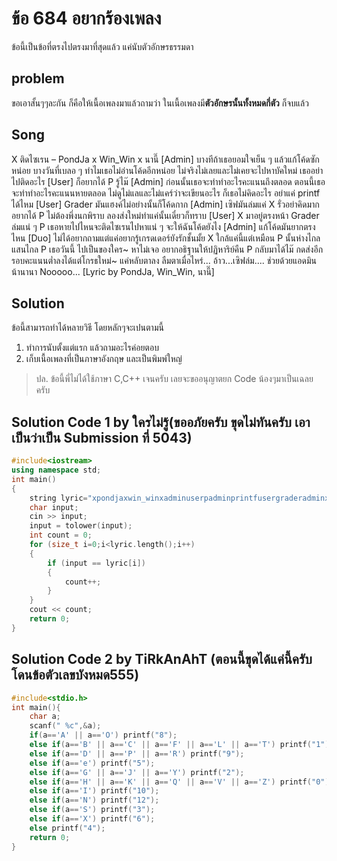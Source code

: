 # ข้อ 684 อยากร้องเพลง
ข้อนี้เป็นข้อที่ตรงไปตรงมาที่สุดแล้ว แค่นับตัวอักษรธรรมดา
## problem
ขอเอาสั้นๆๆละกัน ก็คือให้เนื้อเพลงมาแล้วถามว่า ในเนื้อเพลงมี**ตัวอักษรนั้นทั้งหมดกี่ตัว** ก็จบแล้ว
## Song
X ติดไซเรน – PondJa x Win_Win x นานี๊
[Admin]
บางทีถ้าเธอยอมใจเย็น ๆ แล้วแก้โค้ดซักหน่อย
บางวันที่เบลอ ๆ ทำไมเธอไม่อ่านโค้ดอีกหน่อย
ไม่จริงไม่เลยและไม่เคยจะไปหาบัคใหม่
เธออย่าไปติดอะไร
[User] ก็อยากได้ P รู้ไม๊
[Admin]
ก่อนนั้นเธอจะทำทำอะไรคะแนนถึงตลอด
ตอนนี้เธอจะทำทำอะไรคะแนนหายตลอด
ไม่ดูไม่แลและไม่แคร์ว่าจะเขียนอะไร
ก็เธอไม่คิดอะไร
อย่าแค่ printf ได้ไหม
[User] Grader มันแฮงค์ไม่อย่างนั้นก็โค้ดกาก
[Admin]
เซิฟมันล่มแค่ X รั่วอย่าคิดมาก
อยากได้ P ไม่ต้องพึ่งนกพิราบ ลองส่งใหม่ทำแค่นั้นเดี๋ยวก็ทราบ
[User] X มาอยู่ตรงหน้า Grader ล่มแน่ ๆ
P เธอหายไปไหนจะติดไซเรนไปหาแน่ ๆ
จะให้ฉันโค้ดยังไง
[Admin] แก้โค้ดมันยากตรงไหน
[Duo]
ไม่ได้อยากถามแต่แค่อยากรู้เกรดเดอร์ยังรักชั้นมั้ย
X ใกล้แค่นี้แต่เหมือน P นั้นห่างไกลแสนไกล
P เธอวันนี้ ไปเป็นของใคร~
หาไม่เจอ
อยากอธิฐานให้ปฏิหาริย์คืน P กลับมาได้ไม๊
กดส่งอีกรอบคะแนนต่ำลงได้แต่โกรธใหม่~
แค่หลับตาลง ลืมตาเมื่อไหร่...
อ้าว...เซิฟล่ม....
ช่วยด้วยแอดมิน
น้านานา Nooooo...
[Lyric by PondJa, Win_Win, นานี๊]
## Solution
ข้อนี้สามารถทำได้หลายวิธี โดยหลักๆจะเปนตามนี้
1. ทำการนับตั้งแต่แรก แล้วถามอะไรค่อยตอบ
2. เก็บเนื้อเพลงที่เป็นภาษาอังกฤษ และเป็นพิมพ์ใหญ่
> ปล. ข้อนี้พี่ไม่ได้ใช้ภาษา C,C++ เจนครับ เลยจะขออนุญาตยก Code น้องๆมาเป็นเฉลยครับ
## Solution Code 1 by ใครไม่รู้(ขออภัยครับ ขุดไม่ทันครับ เอาเป็นว่าเป็น Submission ที่ 5043)
```cpp
#include<iostream>
using namespace std;
int main() 
{
	string lyric="xpondjaxwin_winxadminuserpadminprintfusergraderadminxpuserxgraderpadminduoxpppnooooolyricbypondjawin_win";
	char input;
	cin >> input;
	input = tolower(input);
	int count = 0;
	for (size_t i=0;i<lyric.length();i++)
	{
		if (input == lyric[i]) 
		{
			count++;
		}
	}
	cout << count;
	return 0;
}
```
## Solution Code 2 by TiRkAnAhT (ตอนนี้ขุดได้แค่นี้ครับ โดนข้อตัวเลขบังหมด555)
```c
#include<stdio.h>
int main(){
    char a;
    scanf(" %c",&a);
    if(a=='A' || a=='O') printf("8");
    else if(a=='B' || a=='C' || a=='F' || a=='L' || a=='T') printf("1");
    else if(a=='D' || a=='P' || a=='R') printf("9");
    else if(a=='e') printf("5");
    else if(a=='G' || a=='J' || a=='Y') printf("2");
    else if(a=='H' || a=='K' || a=='Q' || a=='V' || a=='Z') printf("0");
    else if(a=='I') printf("10");
    else if(a=='N') printf("12");
    else if(a=='S') printf("3");
    else if(a=='X') printf("6");
    else printf("4");
	return 0;
}
```
